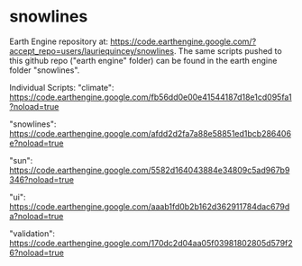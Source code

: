 # snowlines

Earth Engine repository at: https://code.earthengine.google.com/?accept_repo=users/lauriequincey/snowlines.
The same scripts pushed to this github repo ("earth engine" folder) can be found in the earth engine folder "snowlines".

Individual Scripts:
"climate": https://code.earthengine.google.com/fb56dd0e00e41544187d18e1cd095fa1?noload=true

"snowlines": https://code.earthengine.google.com/afdd2d2fa7a88e58851ed1bcb286406e?noload=true

"sun": https://code.earthengine.google.com/5582d164043884e34809c5ad967b9346?noload=true

"ui": https://code.earthengine.google.com/aaab1fd0b2b162d362911784dac679da?noload=true

"validation": https://code.earthengine.google.com/170dc2d04aa05f03981802805d579f26?noload=true
